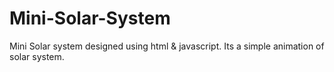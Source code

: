 # Mini-Solar-System
Mini Solar system designed using html & javascript. Its a simple animation of solar system.



